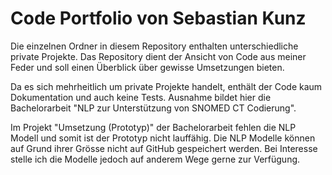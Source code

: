 # Code Portfolio von Sebastian Kunz

Die einzelnen Ordner in diesem Repository enthalten unterschiedliche private Projekte.
Das Repository dient der Ansicht von Code aus meiner Feder und soll einen Überblick über gewisse Umsetzungen bieten.

Da es sich mehrheitlich um private Projekte handelt, enthält der Code kaum Dokumentation und auch keine Tests.
Ausnahme bildet hier die Bachelorarbeit "NLP zur Unterstützung von SNOMED CT Codierung". 

Im Projekt "Umsetzung (Prototyp)" der Bachelorarbeit fehlen die NLP Modell und somit ist der Prototyp nicht lauffähig. 
Die NLP Modelle können auf Grund ihrer Grösse nicht auf GitHub gespeichert werden. 
Bei Interesse stelle ich die Modelle jedoch auf anderem Wege gerne zur Verfügung.




